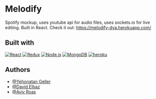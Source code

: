 # Melodify

Spotify mockup, uses youtube api for audio files, uses sockets.io for live editing. Built in React.
Check it out: https://melodify-dya.herokuapp.com/

## Built with

[![React](https://img.shields.io/badge/-React-61DAFB?style=flat-square&logo=react&logoColor=white)](https://reactjs.org/)
[![Redux](https://img.shields.io/badge/Redux-593D88?style=fflat-square&logo=redux&logoColor=white)](https://redux.js.org/)
[![Node.js](https://img.shields.io/badge/-Node.js-green?logo=nodedotjs)](https://nodejs.org/en/)
[![MongoDB](https://img.shields.io/badge/-%20MongoDB-lightgrey?logo=mongodb)](https://www.mongodb.com/)
[![heroku](https://img.shields.io/badge/-Heroku-blue?color=blueviolet&logo=heroku)](https://id.heroku.com/)


## Authors

- [@Yehonatan Geller](https://github.com/yonatan104)
- [@David Elbaz](https://github.com/DavidELBAZpro)
- [@Aviv Roas](https://github.com/Aviv-rs)
